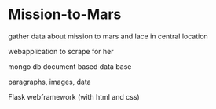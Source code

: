 # Mission-to-Mars

gather data about mission to mars and lace in central location

webapplication to scrape for her

mongo db
document based data base

paragraphs, images, data

Flask
webframework (with html and css)

